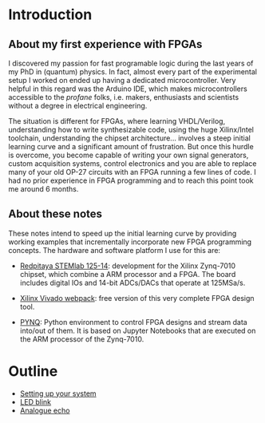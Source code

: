 # Introduction
## About my first experience with FPGAs
I discovered my passion for fast programable logic during the last years of my PhD in (quantum) physics. In fact, almost every part of the experimental setup I worked on ended up having a dedicated microcontroller. Very helpful in this regard was the Arduino IDE, which makes microcontrollers accessible to the _profane_ folks, i.e. makers, enthusiasts and scientists without a degree in electrical engineering. 

The situation is different for FPGAs, where learning VHDL/Verilog, understanding how to write synthesizable code, using the huge Xilinx/Intel toolchain, understanding the chipset architecture... involves a steep initial learning curve and a significant amount of frustration. But once this hurdle is overcome, you become capable of writing your own signal generators, custom acquisition systems, control electronics and you are able to replace many of your old OP-27 circuits with an FPGA running a few lines of code. I had no prior experience in FPGA programming and to reach this point took me around 6 months. 
## About these notes
These notes intend to speed up the initial learning curve by providing working examples that incrementally incorporate new FPGA programming concepts. The hardware and software platform I use for this are:
* [Redpitaya STEMlab 125-14](https://www.redpitaya.com/Catalog/p20/stemlab-125-14-starter-kit?cat=c105): development for the Xilinx Zynq-7010 chipset, which combine a ARM processor and a FPGA. The board includes digital IOs and 14-bit ADCs/DACs that operate at 125MSa/s.

* [Xilinx Vivado webpack](https://www.xilinx.com/products/design-tools/vivado.html): free version of this very complete FPGA design tool.

* [PYNQ](http://www.pynq.io/): Python environment to control FPGA designs and stream data into/out of them. It is based on Jupyter Notebooks that are executed on the ARM processor of the Zynq-7010.

# Outline
* [Setting up your system](Setting-up-your-system)
* [LED blink](LED-blink)
* [Analogue echo](Analogue-echo)






